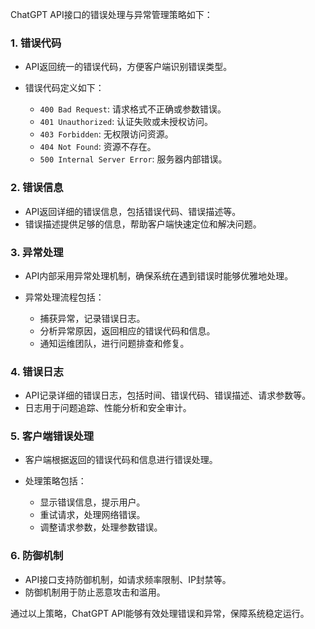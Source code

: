 ChatGPT API接口的错误处理与异常管理策略如下：

### 1. 错误代码

- API返回统一的错误代码，方便客户端识别错误类型。
- 错误代码定义如下：

  - `400 Bad Request`: 请求格式不正确或参数错误。
  - `401 Unauthorized`: 认证失败或未授权访问。
  - `403 Forbidden`: 无权限访问资源。
  - `404 Not Found`: 资源不存在。
  - `500 Internal Server Error`: 服务器内部错误。

### 2. 错误信息

- API返回详细的错误信息，包括错误代码、错误描述等。
- 错误描述提供足够的信息，帮助客户端快速定位和解决问题。

### 3. 异常处理

- API内部采用异常处理机制，确保系统在遇到错误时能够优雅地处理。
- 异常处理流程包括：

  - 捕获异常，记录错误日志。
  - 分析异常原因，返回相应的错误代码和信息。
  - 通知运维团队，进行问题排查和修复。

### 4. 错误日志

- API记录详细的错误日志，包括时间、错误代码、错误描述、请求参数等。
- 日志用于问题追踪、性能分析和安全审计。

### 5. 客户端错误处理

- 客户端根据返回的错误代码和信息进行错误处理。
- 处理策略包括：

  - 显示错误信息，提示用户。
  - 重试请求，处理网络错误。
  - 调整请求参数，处理参数错误。

### 6. 防御机制

- API接口支持防御机制，如请求频率限制、IP封禁等。
- 防御机制用于防止恶意攻击和滥用。

通过以上策略，ChatGPT API能够有效处理错误和异常，保障系统稳定运行。